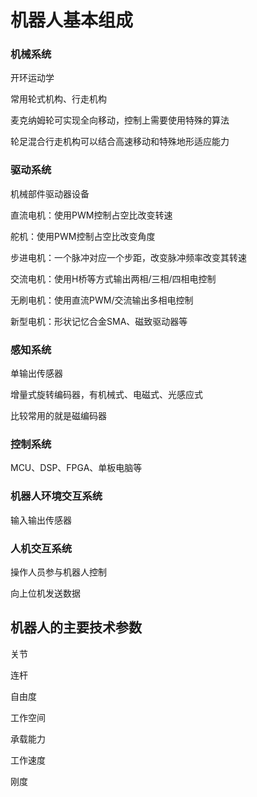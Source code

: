 # 机器人基本组成

### 机械系统

开环运动学

常用轮式机构、行走机构

麦克纳姆轮可实现全向移动，控制上需要使用特殊的算法

轮足混合行走机构可以结合高速移动和特殊地形适应能力

### 驱动系统

机械部件驱动器设备

直流电机：使用PWM控制占空比改变转速

舵机：使用PWM控制占空比改变角度

步进电机：一个脉冲对应一个步距，改变脉冲频率改变其转速

交流电机：使用H桥等方式输出两相/三相/四相电控制

无刷电机：使用直流PWM/交流输出多相电控制

新型电机：形状记忆合金SMA、磁致驱动器等

### 感知系统

单输出传感器

增量式旋转编码器，有机械式、电磁式、光感应式

比较常用的就是磁编码器

### 控制系统

MCU、DSP、FPGA、单板电脑等

### 机器人环境交互系统

输入输出传感器

### 人机交互系统

操作人员参与机器人控制

向上位机发送数据

## 机器人的主要技术参数

关节

连杆

自由度

工作空间

承载能力

工作速度

刚度